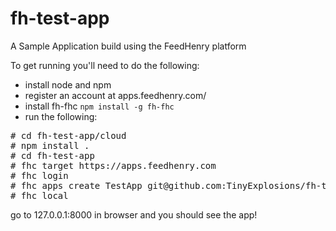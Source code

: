 fh-test-app
===========

A Sample Application build using the FeedHenry platform

To get running you'll need to do the following:

* install node and npm
* register an account at apps.feedhenry.com/
* install fh-fhc `npm install -g fh-fhc`
* run the following:
<pre>
# cd fh-test-app/cloud
# npm install .
# cd fh-test-app
# fhc target https://apps.feedhenry.com
# fhc login <your-email-address> <your-password>
# fhc apps create TestApp git@github.com:TinyExplosions/fh-test-app.git
# fhc local
</pre>

go to 127.0.0.1:8000 in browser and you should see the app!